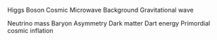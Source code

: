 Higgs Boson
Cosmic Microwave Background 
Gravitational wave

Neutrino mass
Baryon Asymmetry
Dark matter
Dart energy
Primordial cosmic inflation 
